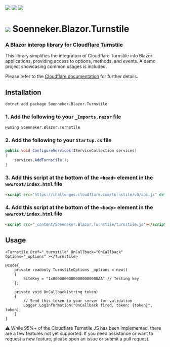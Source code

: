 ﻿[![](https://img.shields.io/nuget/v/soenneker.blazor.turnstile.svg?style=for-the-badge)](https://www.nuget.org/packages/soenneker.blazor.turnstile/)
[![](https://img.shields.io/github/actions/workflow/status/soenneker/soenneker.blazor.turnstile/publish-package.yml?style=for-the-badge)](https://github.com/soenneker/soenneker.blazor.turnstile/actions/workflows/publish-package.yml)
[![](https://img.shields.io/nuget/dt/soenneker.blazor.turnstile.svg?style=for-the-badge)](https://www.nuget.org/packages/soenneker.blazor.turnstile/)

# ![](https://user-images.githubusercontent.com/4441470/224455560-91ed3ee7-f510-4041-a8d2-3fc093025112.png) Soenneker.Blazor.Turnstile
### A Blazor interop library for Cloudflare Turnstile

This library simplifies the integration of Cloudflare Turnstile into Blazor applications, providing access to options, methods, and events. A demo project showcasing common usages is included.

Please refer to the [Cloudflare documentation](https://developers.cloudflare.com/turnstile/get-started/client-side-rendering/) for further details.


## Installation

```
dotnet add package Soenneker.Blazor.Turnstile
```


### 1. Add the following to your `_Imports.razor` file

```razor
@using Soenneker.Blazor.Turnstile
```

### 2. Add the following to your `Startup.cs` file

```csharp
public void ConfigureServices(IServiceCollection services)
{
    services.AddTurnstile();
}
```

### 3. Add this script at the bottom of the `<head>` element in the `wwwroot/index.html` file

```html
<script src="https://challenges.cloudflare.com/turnstile/v0/api.js" defer></script>
```

### 4. Add this script at the bottom of the `<body>` element in the `wwwroot/index.html` file

```html
<script src="_content/Soenneker.Blazor.Turnstile/turnstile.js"></script>
```

## Usage

```razor
<Turnstile @ref="_turnstile" OnCallback="OnCallback" Options="_options" ></Turnstile>

@code{
    private readonly TurnstileOptions _options = new()
    {
        SiteKey = "1x00000000000000000000AA" // Testing key
    };

    private void OnCallback(string token)
    {
        // Send this token to your server for validation
        Logger.LogInformation("OnCallback fired, token: {token}", token);
    }
}
```

⚠️ While 95%+ of the Cloudflare Turnstile JS has been implemented, there are a few features not yet supported. If you need assistance or want to request a new feature, please open an issue or submit a pull request.
